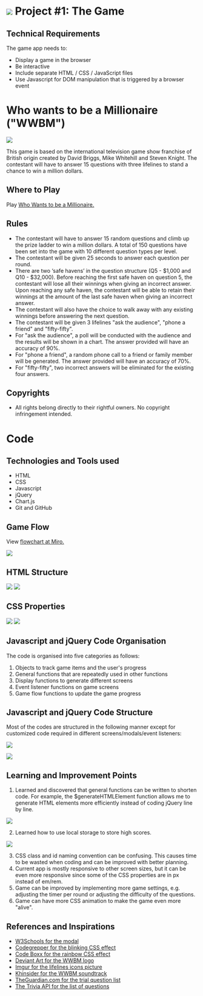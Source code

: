 # ![](./documentation/ga_logo.svg) Project #1: The Game

## Technical Requirements
The game app needs to:
- Display a game in the browser
- Be interactive
- Include separate HTML / CSS / JavaScript files
- Use Javascript for DOM manipulation that is triggered by a browser event

# Who wants to be a Millionaire ("WWBM")
<img src="./documentation/wwbm-wallpaper.jpeg"/>

This game is based on the international television game show franchise of British origin created by David Briggs, Mike Whitehill and Steven Knight. The contestant will have to answer 15 questions with three lifelines to stand a chance to win a million dollars.

## Where to Play
Play [Who Wants to be a Millionaire.](https://wwbm.vercel.app/)

## Rules
- The contestant will have to answer 15 random questions and climb up the prize ladder to win a million dollars. A total of 150 questions have been set into the game with 10 different question types per level.
- The contestant will be given 25 seconds to answer each question per round.
- There are two ‘safe havens’ in the question structure (Q5 - $1,000 and Q10 - $32,000). Before reaching the first safe haven on question 5, the contestant will lose all their winnings when giving an incorrect answer. Upon reaching any safe haven, the contestant will be able to retain their winnings at the amount of the last safe haven when giving an incorrect answer.
- The contestant will also have the choice to walk away with any existing winnings before answering the next question.
- The contestant will be given 3 lifelines "ask the audience", "phone a friend" and "fifty-fifty".
- For "ask the audience", a poll will be conducted with the audience and the results will be shown in a chart. The answer provided will have an accuracy of 90%.
- For "phone a friend", a random phone call to a friend or family member will be generated. The answer provided will have an accuracy of 70%.
- For "fifty-fifty", two incorrect answers will be eliminated for the existing four answers.

## Copyrights
- All rights belong directly to their rightful owners. No copyright infringement intended.

# Code
## Technologies and Tools used
- HTML
- CSS
- Javascript
- jQuery
- Chart.js
- Git and GitHub

## Game Flow
View [flowchart at Miro.](https://miro.com/app/board/uXjVPccHgUw=/?share_link_id=161052720807)

<img src="./documentation/wwbm-flowchart.png"/>

## HTML Structure
<img src="./documentation/html-structure-1.png"/>
<img src="./documentation/html-structure-2.png"/>

## CSS Properties
<img src="./documentation/css-1.png"/>
<img src="./documentation/css-2.png"/>

## Javascript and jQuery Code Organisation
The code is organised into five categories as follows:
1. Objects to track game items and the user's progress
2. General functions that are repeatedly used in other functions
3. Display functions to generate different screens
4. Event listener functions on game screens
5. Game flow functions to update the game progress

## Javascript and jQuery Code Structure
Most of the codes are structured in the following manner except for customized code required in different screens/modals/event listeners:
<p align="left"><img src="./documentation/js-structure-1.png"/></p>
<p align="left"><img src="./documentation/js-structure-2.png"/></p>

## Learning and Improvement Points
1. Learned and discovered that general functions can be written to shorten code. For example, the $generateHTMLElement function allows me to generate HTML elements more efficiently instead of coding jQuery line by line.
<p align="left"><img src="./documentation/generalhtmlelement.png"/></p>

2. Learned how to use local storage to store high scores.
<p align="left"><img src="./documentation/local-storage.png"/></p>

3. CSS class and id naming convention can be confusing. This causes time to be wasted when coding and can be improved with better planning.
4. Current app is mostly responsive to other screen sizes, but it can be even more responsive since some of the CSS properties are in px instead of em/rem.
5. Game can be improved by implementing more game settings, e.g. adjusting the timer per round or adjusting the difficulty of the questions.
6. Game can have more CSS animation to make the game even more "alive".

## References and Inspirations
- [W3Schools for the modal](https://www.w3schools.com/howto/tryit.asp?filename=tryhow_css_modal2)
- [Codegrepper for the blinking CSS effect](https://www.codegrepper.com/code-examples/css/how+to+make+a+box+blink+in+css)
- [Code Boxx for the rainbow CSS effect](https://code-boxx.com/create-rainbow-text-pure-css-js/)
- [Deviant Art for the WWBM logo](https://www.deviantart.com/zackthetimelordrblx/art/Who-Wants-To-Be-a-Millionaire-UK-2018-logo-remake-762595559)
- [Imgur for the lifelines icons picture](https://imgur.com/sQvoOhJ)
- [Khinsider for the WWBM soundtrack](https://downloads.khinsider.com/game-soundtracks/album/who-wants-to-be-a-millionaire-the-album)
- [TheGuardian.com for the trial question list](https://www.theguardian.com/tv-and-radio/ng-interactive/2020/sep/12/who-wants-to-be-a-millionaire-jackpot-questions-quiz-yourself)
- [The Trivia API for the list of questions](https://the-trivia-api.com/search/)